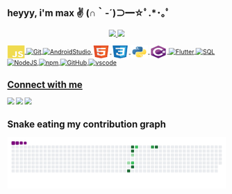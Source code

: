 ## heyyy, i'm max ✌️   (∩｀-´)⊃━☆ﾟ.*･｡ﾟ

<div align="center">
  <a href="https://github.com/maxouuu-79">
  <img height="180em" src="https://github-readme-stats.vercel.app/api?username=maxouuu-79&show_icons=true&theme=dracula&include_all_commits=true&count_private=true"/>
  <img height="180em" src="https://github-readme-stats.vercel.app/api/top-langs/?username=maxouuu-79&layout=compact&langs_count=7&theme=dracula"/>
</div>
<div style="display: inline_block"><br>
  <img align="center" alt="Js" height="30" width="40" src="https://raw.githubusercontent.com/devicons/devicon/master/icons/javascript/javascript-plain.svg">
  <img align="center" alt="Git" height="30" width="40" src="https://cdn.jsdelivr.net/gh/devicons/devicon/icons/git/git-original.svg">
  <img align="center" alt="AndroidStudio" height="30" width="40" src="https://cdn.jsdelivr.net/gh/devicons/devicon/icons/androidstudio/androidstudio-original.svg">
  <img align="center" alt="HTML" height="30" width="40" src="https://raw.githubusercontent.com/devicons/devicon/master/icons/html5/html5-original.svg">
  <img align="center" alt="CSS" height="30" width="40" src="https://raw.githubusercontent.com/devicons/devicon/master/icons/css3/css3-original.svg">
  <img align="center" alt="Python" height="30" width="40" src="https://raw.githubusercontent.com/devicons/devicon/master/icons/python/python-original.svg">
  <img align="center" alt="Csharp" height="30" width="40" src="https://raw.githubusercontent.com/devicons/devicon/master/icons/csharp/csharp-original.svg">
  <img align="center" alt="Flutter" height="30" width="40" src="https://cdn.jsdelivr.net/gh/devicons/devicon/icons/flutter/flutter-original.svg">
  <img align="center" alt="SQL" height="30" width="40" src="https://cdn.jsdelivr.net/gh/devicons/devicon/icons/mysql/mysql-original.svg">
  <img align="center" alt="NodeJS" height="30" width="40" src="https://cdn.jsdelivr.net/gh/devicons/devicon/icons/nodejs/nodejs-original.svg">
  <img align="center" alt="npm" height="30" width="40" src="https://cdn.jsdelivr.net/gh/devicons/devicon/icons/npm/npm-original-wordmark.svg">
    <img align="center" alt="GitHub" height="30" width="40" src="https://cdn.jsdelivr.net/gh/devicons/devicon/icons/github/github-original.svg">
  <img align="center" alt="vscode" height="30" width="40" src="https://cdn.jsdelivr.net/gh/devicons/devicon/icons/vscode/vscode-original.svg">
  
  
  ## Connect with me
 
<div> 
  <a href="https://www.pinterest.fr/maxouuu_79/"><img src="https://img.shields.io/badge/Pinterest-%23E60023.svg?&style=for-the-badge&logo=Pinterest&logoColor=white"></a>
  <a href="https://twitter.com/maxouuu_79" target="_blank"><img src="https://img.shields.io/badge/Twitter-1DA1F2?style=for-the-badge&logo=twitter&logoColor=white"></a>
 	<a href="https://open.spotify.com/user/yviwtxlswjfb531k4gnyillps?si=379eca88926b4398" target="_blank"><img src="https://img.shields.io/badge/Spotify-1ED760?&style=for-the-badge&logo=spotify&logoColor=white"></a>
 
 
</div>

## Snake eating my contribution graph
![snake gif](https://github.com/maxouuu-79/maxouuu-79/blob/output/github-contribution-grid-snake.gif)
